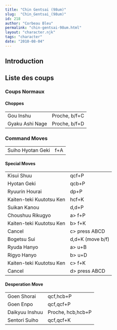 ```yaml
---
title: "Chin Gentsai (98um)"
slug:  "Chin_Gentsai_(98um)"
id: 218
author: "Corbeau Bleu"
permalink: "chin-gentsai-98um.html"
layout: "character.njk"
tags: "character"
date: "2010-08-04"
---
```


## Introduction

## Liste des coups

### Coups Normaux

#### Choppes

|                 |               |
|-----------------|---------------|
| Gou Inshu       | Proche, b/f+C |
| Gyaku Ashi Nage | Proche, b/f+D |

### Command Moves

|                   |     |
|-------------------|-----|
| Suiho Hyotan Geki | f+A |

#### Special Moves

|                          |                  |
|--------------------------|------------------|
| Kisui Shuu               | qcf+P            |
| Hyotan Geki              | qcb+P            |
| Ryuurin Hourai           | dp+P             |
| Kaiten-teki Kuutotsu Ken | hcf+K            |
| Suikan Kanou             | d,d+P            |
| Choushuu Rikugyo         | a\> f+P          |
| Kaiten-teki Kuutotsu Ken | b\> f+K          |
| Cancel                   | c\> press ABCD   |
| Bogetsu Sui              | d,d+K (move b/f) |
| Ryuda Hanyo              | a\> u+B          |
| Rigyo Hanyo              | b\> u+D          |
| Kaiten-teki Kuutotsu Ken | c\> f+K          |
| Cancel                   | d\> press ABCD   |

#### Desperation Move

|                |                   |
|----------------|-------------------|
| Goen Shorai    | qcf,hcb+P         |
| Goen Enpo      | qcf,qcf+P         |
| Daikyuu Inshuu | Proche, hcb,hcb+P |
| Sentori Suiho  | qcf,qcf+K         |

